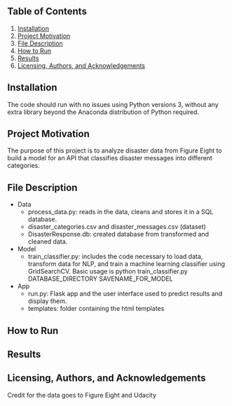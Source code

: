 ## Table of Contents

1. [Installation](#installation)
2. [Project Motivation](#motivation)
3. [File Description](#files)
4. [How to Run](#howto)
5. [Results](#results)
6. [Licensing, Authors, and Acknowledgements](#licensing)

## Installation <a name="installation"></a>
The code should run with no issues using Python versions 3, without any extra library beyond the Anaconda distribution of Python required.
## Project Motivation <a name="motivation"></a> 
The purpose of this project is to analyze disaster data from Figure Eight to build a model for an API that classifies disaster messages into different categories.
## File Description <a name="files"></a>
* Data
  * process_data.py: reads in the data, cleans and stores it in a SQL database. 
  * disaster_categories.csv and disaster_messages.csv (dataset)
  * DisasterResponse.db: created database from transformed and cleaned data.
* Model
  * train_classifier.py: includes the code necessary to load data, transform data for NLP, and train a machine learning classifier using GridSearchCV. Basic usage is python train_classifier.py DATABASE_DIRECTORY SAVENAME_FOR_MODEL
* App
  * run.py: Flask app and the user interface used to predict results and display them.
  * templates: folder containing the html templates
## How to Run <a name="howto"></a>

## Results <a name="results"></a> 

## Licensing, Authors, and Acknowledgements<a name="licensing"></a> 
Credit for the data goes to Figure Eight and Udacity
